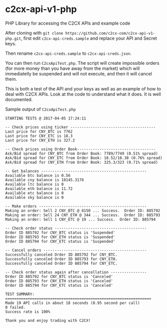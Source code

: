# c2cx-api-v1-php

PHP Library for accessing the C2CX APIs and example code

After cloning with `git clone https://github.com/c2cx-com/c2cx-api-v1-php.git`, first edit `c2cx-api-creds.sample` and replace your API and Secret keys.

Then rename `c2cx-api-creds.sample` to `c2cx-api-creds.json`.

You can then run `C2cxApiTest.php`.  The script will create impossible orders (for more money than you have away from the market) which will immediatelly be suspended and will not execute, and then it will cancel them.

This is both a test of the API and your keys as well as an example of how to deal with C2CX APIs.  Look at the code to understand what it does.  It is well documented.  

Sample output of `C2cxApiTest.php`
```
STARTING TESTS @ 2017-04-05 17:24:11

-- Check prices using ticker --------------------------------------
Last price for CNY_BTC is 7762
Last price for CNY_ETC is 18.3
Last price for CNY_ETH is 327.2

-- Check prices using Order Book-----------------------------------
Ask/Bid spread for CNY_BTC from Order Book: 7789/7749 (0.51% spread)
Ask/Bid spread for CNY_ETC from Order Book: 18.52/18.38 (0.76% spread)
Ask/Bid spread for CNY_ETH from Order Book: 325.3/323 (0.71% spread)

-- Get balances -----------------------------------------------
Available btc balance is 0.56
Available cny balance is 18145.3176
Available ltc balance is 0
Available eth balance is 11.72
Available etc balance is 0
Available sky balance is 0

-- Make orders ------------------------------------------------
Making an order: Sell 2 CNY_BTC @ 8150 ... Success.  Order ID: 885792
Making an order: Sell 24 CNY_ETH @ 344 ... Success.  Order ID: 885793
Making an order: Sell 1 CNY_ETC @ 19 ... Success.  Order ID: 885794

-- Check order status -----------------------------------------
Order ID 885792 for CNY_BTC status is 'Suspended'
Order ID 885793 for CNY_ETH status is 'Suspended'
Order ID 885794 for CNY_ETC status is 'Suspended'

-- Cancel orders ----------------------------------------------
Successfully canceled Order ID 885792 for CNY_BTC.
Successfully canceled Order ID 885793 for CNY_ETH.
Successfully canceled Order ID 885794 for CNY_ETC.

-- Check order status again after cancellation ----------------
Order ID 885792 for CNY_BTC status is 'Canceled'
Order ID 885793 for CNY_ETH status is 'Canceled'
Order ID 885794 for CNY_ETC status is 'Canceled'

TEST SUMMARY:
=================================================================
Made 19 API calls in about 18 seconds (0.95 second per call)
0 failed.
Success rate is 100%

Thank you and enjoy trading with C2CX!
```
